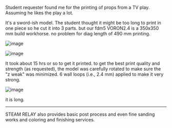 Student requester found me for the printing of props from a TV play. Assuming he likes the play a lot. 

It's a sword-ish model. The student thought it might be too long to print in one piece so he cut it into 3 parts. but our fdm5 VORON2.4 is a 350x350 mm build workhorse. no problem for diag length of 490 mm printing. 

![image](https://github.com/user-attachments/assets/82555370-4a63-440c-b4c6-aea8d731c1c9)

![image](https://github.com/user-attachments/assets/14908774-fc4b-4d69-a697-882018fc87a2)

It took about 15 hrs or so to get it printed. to get the best print quality and strength (as requested), the model was carefully rotated to make sure the "z weak" was minimized. 6 wall loops (i.e., 2.4 mm) applied to make it very strong. 

![image](https://github.com/user-attachments/assets/a7b62e34-556f-4b83-88e6-aeb69a105775)

it is long. 

-----

STEAM RELAY also provides basic post process and even fine sanding works and coloring and finishing services. 
